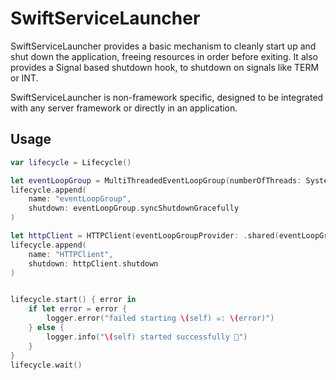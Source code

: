 # SwiftServiceLauncher

SwiftServiceLauncher provides a basic mechanism to cleanly start up and shut down the application, freeing resources in order before exiting.
It also provides a Signal based shutdown hook, to shutdown on signals like TERM or INT.

SwiftServiceLauncher is non-framework specific, designed to be integrated with any server framework or directly in an application.

## Usage

```swift
var lifecycle = Lifecycle()

let eventLoopGroup = MultiThreadedEventLoopGroup(numberOfThreads: System.coreCount)
lifecycle.append(
    name: "eventLoopGroup",
    shutdown: eventLoopGroup.syncShutdownGracefully
)

let httpClient = HTTPClient(eventLoopGroupProvider: .shared(eventLoopGroup))
lifecycle.append(
    name: "HTTPClient",
    shutdown: httpClient.shutdown
)


lifecycle.start() { error in
    if let error = error {
        logger.error("failed starting \(self) ☠️: \(error)")
    } else {
        logger.info("\(self) started successfully 🚀")
    }
}
lifecycle.wait()
```



